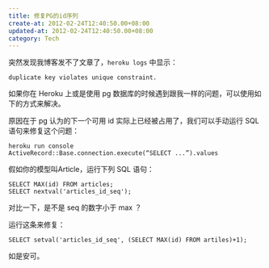 ```yaml
---
title: 修复PG的id序列
create-at: 2012-02-24T12:40:50.00+08:00
updated-at: 2012-02-24T12:40:50.00+08:00
category: Tech
---
```


突然发现我博客发不了文章了，`heroku logs` 中显示： 

    duplicate key violates unique constraint.

如果你在 Heroku 上或是使用 pg 数据库的时候遇到跟我一样的问题，可以使用如下的方式来解决。

原因在于 pg 认为的下一个可用 id 实际上已经被占用了，我们可以手动运行 SQL 语句来修复这个问题：

    heroku run console
    ActiveRecord::Base.connection.execute(“SELECT ...”).values

假如你的模型叫Article，运行下列 SQL 语句：

    SELECT MAX(id) FROM articles;
    SELECT nextval('articles_id_seq');

对比一下，是不是 seq 的数字小于 max ？

运行这条来修复：

    SELECT setval('articles_id_seq', (SELECT MAX(id) FROM artiles)+1);

如是安可。
